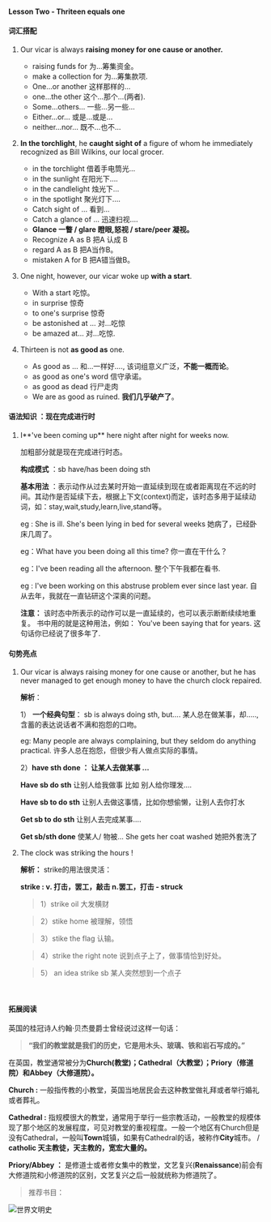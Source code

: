 #### Lesson Two - Thriteen equals one

#### **词汇搭配**

1. Our vicar is always **raising money for one cause or another.**  

   - raising funds for 为…筹集资金。
   - make a collection for 为…筹集款项. 
   - One…or another 这样那样的...
   - one…the other 这个…那个…(两者). 
   - Some…others… 一些…另一些...  
   - Either…or… 或是...或是...  
   - neither…nor… 既不...也不...
2. **In the torchlight**, he **caught sight of** a figure of whom he immediately recognized as Bill Wilkins, our local grocer.   

   - in the torchlight 借着手电筒光…  
   - in the sunlight 在阳光下…. 
   - in the candlelight 烛光下...  
   - in the spotlight 聚光灯下…. 
   - Catch sight of … 看到...
   - Catch a glance of … 迅速扫视…. 
   - **Glance 一瞥 / glare 瞪眼,怒视 / stare/peer 凝视。**
   -  Recognize A as B 把A 认成 B
   - regard A as B 把A当作B。 
   - mistaken A for B 把A错当做B。

3. One night, however, our vicar woke up **with a start**.  
   - With a start 吃惊。 
   - in surprise 惊奇 
   - to one's surprise 惊奇  
   - be astonished at … 对…吃惊   
   - be amazed at… 对…吃惊. 
4. Thirteen is not **as good as** one.  
   - As good as … 和…一样好…., 该词组意义广泛，**不能一概而论**。  
   - as good as one's word 信守承诺。 
   - as good as dead 行尸走肉  
   - We are as good as ruined. **我们几乎破产了**。

#### **语法知识 ：现在完成进行时**  

1. I**'ve been coming up** here night after night for weeks now.  

   加粗部分就是现在完成进行时态。  

   **构成模式** ：sb have/has been doing sth   

   **基本用法** ：表示动作从过去某时开始一直延续到现在或者距离现在不远的时间。其动作是否延续下去，根据上下文(context)而定，该时态多用于延续动词，如：stay,wait,study,learn,live,stand等。  

   eg : She is ill. She's been lying in bed for several weeks 她病了，已经卧床几周了。

   eg：What have you been doing all this time? 你一直在干什么？  

   eg：I've been reading all the afternoon. 整个下午我都在看书.  

   eg : I've been working on this abstruse problem ever since last year. 自从去年，我就在一直钻研这个深奥的问题。  

   **注意：** 该时态中所表示的动作可以是一直延续的，也可以表示断断续续地重复。 书中用的就是这种用法，例如： You've been saying that for years. 这句话你已经说了很多年了.  



#### **句势亮点**   

1. Our vicar is always raising money for one cause or another, but he has never managed to get enough money to have the church clock repaired.  

   **解析**：  

   1） **一个经典句型**： sb is always doing sth, but…. 某人总在做某事，却…..,含蓄的表达说话者不满和抱怨的口吻。   

   eg: Many people are always complaining, but they seldom do anything practical. 许多人总在抱怨，但很少有人做点实际的事情。  

   2）**have sth done ： 让某人去做某事 …**   

   **Have sb do sth** 让别人给我做事 比如 别人给你理发….  

   **Have sb to do sth** 让别人去做这事情，比如你想偷懒，让别人去你打水   

   **Get sb to do sth** 让别人去完成某事…. 

   **Get sb/sth done** 使某人/ 物被…  She gets her coat washed 她把外套洗了  

2. The clock was striking the hours !  

   **解析：** strike的用法很灵活：  

   **strike : v. 打击，罢工，敲击  n.罢工，打击 - struck** 

   > 1）strike oil 大发横财  

   > 2）stike home 被理解，领悟

   > 3）stike the flag 认输。

   > 4）strike the right note 说到点子上了，做事情恰到好处。

   > 5） an idea strike sb 某人突然想到一个点子  

   ​

#### **拓展阅读**

英国的桂冠诗人约翰·贝杰曼爵士曾经说过这样一句话：

> **“我们的教堂就是我们的历史，它是用木头、玻璃、铁和岩石写成的。”**

在英国，教堂通常被分为**Church(教堂)；Cathedral（大教堂）；Priory（修道院）和Abbey（大修道院）。**

**Church :** 一般指传教的小教堂，英国当地居民会去这种教堂做礼拜或者举行婚礼或者葬礼。

**Cathedral :** 指规模很大的教堂，通常用于举行一些宗教活动，一般教堂的规模体现了那个地区的发展程度，可见对教堂的重视程度。一般一个地区有Church但是没有Cathedral，一般叫**Town**城镇，如果有Cathedral的话，被称作**City**城市。  / **catholic 天主教徒，天主教的，宽宏大量的。**  

**Priory/Abbey ：** 是修道士或者修女集中的教堂，文艺复兴(**Renaissance**)前会有大修道院和小修道院的区别，文艺复兴之后一般就统称为修道院了。   
> 推荐书目：  

![世界文明史](https://img30.360buyimg.com/vc/jfs/t6691/227/2235230930/1134172/427ee81a/595f2584Neddfe779.jpg)









